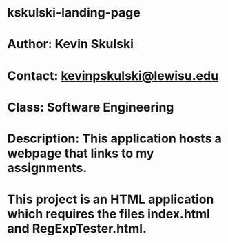 # kskulski-landing-page
# Author: Kevin Skulski
# Contact: kevinpskulski@lewisu.edu
# Class: Software Engineering
# Description: This application hosts a webpage that links to my assignments.
# This project is an HTML application which requires the files index.html and RegExpTester.html.
